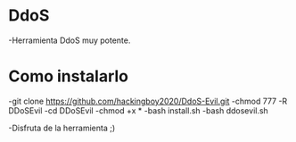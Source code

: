# DdoS
-Herramienta DdoS muy potente.

# Como instalarlo
-git clone https://github.com/hackingboy2020/DdoS-Evil.git
-chmod 777 -R DDoSEvil
-cd DDoSEvil
-chmod +x *
-bash install.sh
-bash ddosevil.sh

-Disfruta de la herramienta ;)


